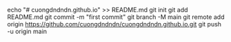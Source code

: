 echo "# cuongdndndn.github.io" >> README.md
git init
git add README.md
git commit -m "first commit"
git branch -M main
git remote add origin https://github.com/cuongdndndn/cuongdndndn.github.io.git
git push -u origin main
